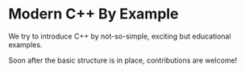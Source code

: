 # Modern C++ By Example
We try to introduce C++ by not-so-simple, exciting but educational examples.

Soon after the basic structure is in place, contributions are welcome!
